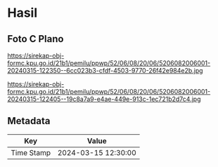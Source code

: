 # Hasil

## Foto C Plano

https://sirekap-obj-formc.kpu.go.id/21b1/pemilu/ppwp/52/06/08/20/06/5206082006001-20240315-122350--6cc023b3-cfdf-4503-9770-26f42e984e2b.jpg

https://sirekap-obj-formc.kpu.go.id/21b1/pemilu/ppwp/52/06/08/20/06/5206082006001-20240315-122405--19c8a7a9-e4ae-449e-913c-1ec721b2d7c4.jpg


## Metadata

| Key        | Value               |
| ---------- | ------------------- |
| Time Stamp | 2024-03-15 12:30:00 |



